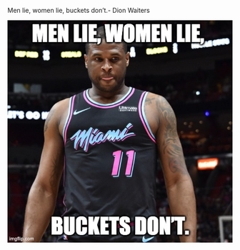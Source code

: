 Men lie, women lie, buckets don’t.- Dion Waiters

![dion](https://raw.githubusercontent.com/muneer78/muneer78.github.io/master/images/waiters.jpeg)



